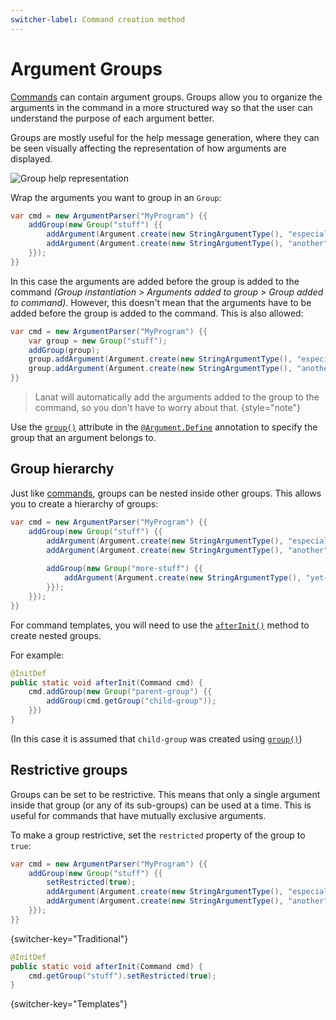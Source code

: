 ```yaml
---
switcher-label: Command creation method
---
```


# Argument Groups

[Commands](Commands.md) can contain argument groups. Groups allow you to organize the arguments in the command in a more
structured way so that the user can understand the purpose of each argument better.

Groups are mostly useful for the help message generation, where they can be seen visually affecting the representation of
how arguments are displayed.

![Group help representation](groups.png)


<chapter title="Creating a group and adding Arguments" switcher-key="Traditional">

Wrap the arguments you want to group in an ``Group``:

````Java
var cmd = new ArgumentParser("MyProgram") {{
	addGroup(new Group("stuff") {{
		addArgument(Argument.create(new StringArgumentType(), "especial"));
		addArgument(Argument.create(new StringArgumentType(), "another"));
	}});
}}
````

In this case the arguments are added before the group is added to the command
_(Group instantiation > Arguments added to group > Group added to command)_.
However, this doesn't mean that the arguments have to be added before the group is added to the command. This is also
allowed:

````Java
var cmd = new ArgumentParser("MyProgram") {{
	var group = new Group("stuff");
	addGroup(group);
	group.addArgument(Argument.create(new StringArgumentType(), "especial"));
	group.addArgument(Argument.create(new StringArgumentType(), "another"));
}}
````

> Lanat will automatically add the arguments added to the group to the command, so you don't have to worry about that.
> {style="note"}

</chapter>


<chapter title="Creating a group" switcher-key="Templates">

Use the [``group()``](Command-Templates.md#setting-a-group) attribute in the
[``@Argument.Define``](Command-Templates.md#the-argument-define-annotation) annotation to specify
the group that an argument belongs to.

<include from="Command-Templates.md" element-id="define-annotation_group"></include>

</chapter>


## Group hierarchy

Just like [commands](Commands.md), groups can be nested inside other groups. This allows you to create a hierarchy of groups:

````Java
var cmd = new ArgumentParser("MyProgram") {{
	addGroup(new Group("stuff") {{
		addArgument(Argument.create(new StringArgumentType(), "especial"));
		addArgument(Argument.create(new StringArgumentType(), "another"));
		
		addGroup(new Group("more-stuff") {{
			addArgument(Argument.create(new StringArgumentType(), "yet-another"));
		}});
	}});
}}
````

<tip>

For command templates, you will need to use the [``afterInit()``](Command-Templates.md#the-afterinit-method)
method to create nested groups.

For example:
```Java
@InitDef
public static void afterInit(Command cmd) {
	cmd.addGroup(new Group("parent-group") {{
		addGroup(cmd.getGroup("child-group"));
	}})
}
```

(In this case it is assumed that `child-group` was created using [`group()`](Command-Templates.md#setting-a-group))

</tip>



## Restrictive groups

Groups can be set to be restrictive. This means that only a single argument inside that group (or any of its sub-groups)
can be used at a time. This is useful for commands that have mutually exclusive arguments.

To make a group restrictive, set the ``restricted`` property of the group to ``true``:

````Java
var cmd = new ArgumentParser("MyProgram") {{
	addGroup(new Group("stuff") {{
		setRestricted(true);
		addArgument(Argument.create(new StringArgumentType(), "especial"));
		addArgument(Argument.create(new StringArgumentType(), "another"));
	}});
}}
````
{switcher-key="Traditional"}

```Java
@InitDef
public static void afterInit(Command cmd) {
	cmd.getGroup("stuff").setRestricted(true);
}
```
{switcher-key="Templates"}